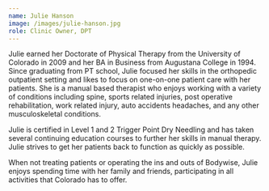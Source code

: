 ```yaml
---
name: Julie Hanson
image: /images/julie-hanson.jpg
role: Clinic Owner, DPT
---
```


Julie earned her Doctorate of Physical Therapy from the University of Colorado in 2009 and her BA in Business from Augustana College in 1994. Since graduating from PT school, Julie focused her skills in the orthopedic outpatient setting and likes to focus on one-on-one patient care with her patients. She is a manual based therapist who enjoys working with a variety of conditions including spine, sports related injuries, post operative rehabilitation, work related injury, auto accidents headaches, and any other musculoskeletal conditions.

Julie is certified in Level 1 and 2 Trigger Point Dry Needling and has taken several continuing education courses to further her skills in manual therapy. Julie strives to get her patients back to function as quickly as possible.

When not treating patients or operating the ins and outs of Bodywise, Julie enjoys spending time with her family and friends, participating in all activities that Colorado has to offer.
